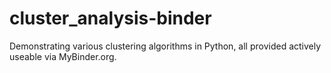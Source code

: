 # cluster_analysis-binder
Demonstrating various clustering algorithms in Python, all provided actively useable via MyBinder.org.
